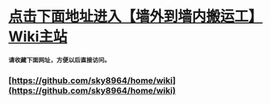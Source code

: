 # [点击下面地址进入【墙外到墙内搬运工】Wiki主站](https://github.com/sky8964/home/wiki)
**`请收藏下面网址，方便以后直接访问。`**
### [https://github.com/sky8964/home/wiki](https://github.com/sky8964/home/wiki)
